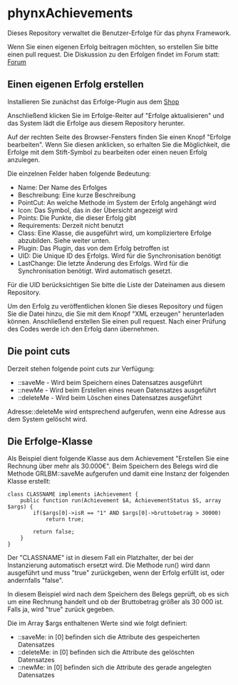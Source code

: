 # phynxAchievements

Dieses Repository verwaltet die Benutzer-Erfolge für das phynx Framework.

Wenn Sie einen eigenen Erfolg beitragen möchten, so erstellen Sie bitte einen pull request.
Die Diskussion zu den Erfolgen findet im Forum statt: [Forum](https://forum.furtmeier.it/viewtopic.php?f=2&t=1723)

## Einen eigenen Erfolg erstellen

Installieren Sie zunächst das Erfolge-Plugin aus dem [Shop](https://www.open3a.de/page-Plugins)

Anschließend klicken Sie im Erfolge-Reiter auf "Erfolge aktualisieren" und das System lädt die Erfolge aus diesem Repository herunter.

Auf der rechten Seite des Browser-Fensters finden Sie einen Knopf "Erfolge bearbeiten". Wenn Sie diesen anklicken, so erhalten Sie die Möglichkeit, die Erfolge mit dem Stift-Symbol zu bearbeiten oder einen neuen Erfolg anzulegen.

Die einzelnen Felder haben folgende Bedeutung:

* Name: Der Name des Erfolges
* Beschreibung: Eine kurze Beschreibung
* PointCut: An welche Methode im System der Erfolg angehängt wird
* Icon: Das Symbol, das in der Übersicht angezeigt wird
* Points: Die Punkte, die dieser Erfolg gibt
* Requirements: Derzeit nicht benutzt
* Class: Eine Klasse, die ausgeführt wird, um kompliziertere Erfolge abzubilden. Siehe weiter unten.
* Plugin: Das Plugin, das von dem Erfolg betroffen ist
* UID: Die Unique ID des Erfolgs. Wird für die Synchronisation benötigt
* LastChange: Die letzte Änderung des Erfolgs. Wird für die Synchronisation benötigt. Wird automatisch gesetzt.

Für die UID berücksichtigen Sie bitte die Liste der Dateinamen aus diesem Repository.

Um den Erfolg zu veröffentlichen klonen Sie dieses Repository und fügen Sie die Datei hinzu, die Sie mit dem Knopf "XML erzeugen" herunterladen können. Anschließend erstellen Sie einen pull request. Nach einer Prüfung des Codes werde ich den Erfolg dann übernehmen.

## Die point cuts

Derzeit stehen folgende point cuts zur Verfügung:

* ::saveMe - Wird beim Speichern eines Datensatzes ausgeführt
* ::newMe - Wird beim Erstellen eines neuen Datensatzes ausgeführt
* ::deleteMe - Wird beim Löschen eines Datensatzes ausgeführt

Adresse::deleteMe wird entsprechend aufgerufen, wenn eine Adresse aus dem System gelöscht wird.


## Die Erfolge-Klasse

Als Beispiel dient folgende Klasse aus dem Achievement "Erstellen Sie eine Rechnung über mehr als 30.000€".
Beim Speichern des Belegs wird die Methode GRLBM::saveMe aufgerufen und damit eine Instanz der folgenden Klasse erstellt:
```
class CLASSNAME implements iAchievement {
	public function run(Achievement $A, AchievementStatus $S, array $args) {
		if($args[0]->isR == "1" AND $args[0]->bruttobetrag > 30000)
			return true;
		
		return false;
	}
}
```

Der "CLASSNAME" ist in diesem Fall ein Platzhalter, der bei der Instanzierung automatisch ersetzt wird.
Die Methode run() wird dann ausgeführt und muss "true" zurückgeben, wenn der Erfolg erfüllt ist, oder andernfalls "false".

In diesem Beispiel wird nach dem Speichern des Belegs geprüft, ob es sich um eine Rechnung handelt und ob der Bruttobetrag größer als 30 000 ist. Falls ja, wird "true" zurück gegeben.


Die im Array $args enthaltenen Werte sind wie folgt definiert:

* ::saveMe: in [0] befinden sich die Attribute des gespeicherten Datensatzes
* ::deleteMe: in [0] befinden sich die Attribute des gelöschten Datensatzes
* ::newMe: in [0] befinden sich die Attribute des gerade angelegten Datensatzes
